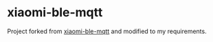# xiaomi-ble-mqtt

Project forked from [xiaomi-ble-mqtt](https://github.com/flywithu/xiaomi-ble-mqtt) and modified to my requirements.
